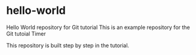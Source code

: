 # hello-world
Hello World repository for Git tutorial
This is an example repository for the Git tutoial Timer

This repository is built step by step in the tutorial.
